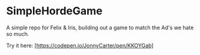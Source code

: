 # SimpleHordeGame
A simple repo for Felix &amp; Iris, building out a game to match the Ad's we hate so much.

Try it here: [https://codepen.io/JonnyCarter/pen/KKOYGab]
